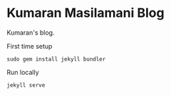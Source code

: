 # Kumaran Masilamani Blog

Kumaran's blog.

First time setup
```
sudo gem install jekyll bundler
```

Run locally
```
jekyll serve
```